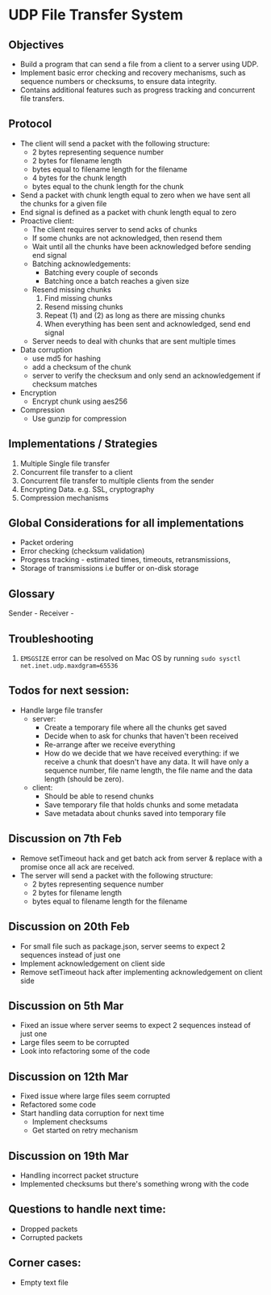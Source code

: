 # UDP File Transfer System

## Objectives

- Build a program that can send a file from a client to a server using UDP.
- Implement basic error checking and recovery mechanisms, such as sequence numbers or checksums, to
  ensure data integrity.
- Contains additional features such as progress tracking and concurrent file transfers.

## Protocol

- The client will send a packet with the following structure:
  - 2 bytes representing sequence number
  - 2 bytes for filename length
  - bytes equal to filename length for the filename
  - 4 bytes for the chunk length
  - bytes equal to the chunk length for the chunk
- Send a packet with chunk length equal to zero when we have sent all the chunks for a given file
- End signal is defined as a packet with chunk length equal to zero
- Proactive client:
  - The client requires server to send acks of chunks
  - If some chunks are not acknowledged, then resend them
  - Wait until all the chunks have been acknowledged before sending end signal
  - Batching acknowledgements:
    - Batching every couple of seconds
    - Batching once a batch reaches a given size
  - Resend missing chunks
    1. Find missing chunks
    2. Resend missing chunks
    3. Repeat (1) and (2) as long as there are missing chunks
    4. When everything has been sent and acknowledged, send end signal
  - Server needs to deal with chunks that are sent multiple times
- Data corruption
  - use md5 for hashing
  - add a checksum of the chunk
  - server to verify the checksum and only send an acknowledgement if checksum matches
- Encryption
  - Encrypt chunk using aes256
- Compression
  - Use gunzip for compression

## Implementations / Strategies
1. Multiple Single file transfer
2. Concurrent file transfer to a client
3. Concurrent file transfer to multiple clients from the sender
4. Encrypting Data. e.g. SSL, cryptography
5. Compression mechanisms

## Global Considerations for all implementations
- Packet ordering
- Error checking (checksum validation)
- Progress tracking - estimated times, timeouts, retransmissions,
- Storage of transmissions i.e buffer or on-disk storage
## Glossary

Sender -
Receiver -

## Troubleshooting

1. `EMSGSIZE` error can be resolved on Mac OS by running `sudo sysctl net.inet.udp.maxdgram=65536`

## Todos for next session:

- Handle large file transfer
    - server:
        - Create a temporary file where all the chunks get saved
        - Decide when to ask for chunks that haven't been received
        - Re-arrange after we receive everything
        - How do we decide that we have received everything: if we receive a chunk that doesn't have any data. It will have only a sequence number, file name length, the file name and the data length (should be zero).
    - client:
        - Should be able to resend chunks
        - Save temporary file that holds chunks and some metadata
        - Save metadata about chunks saved into temporary file


## Discussion on 7th Feb
- Remove setTimeout hack and get batch ack from server & replace with a promise once all ack are received.
- The server will send a packet with the following structure:
  - 2 bytes representing sequence number
  - 2 bytes for filename length
  - bytes equal to filename length for the filename

## Discussion on 20th Feb
- For small file such as package.json, server seems to expect 2 sequences instead of just one
- Implement acknowledgement on client side
- Remove setTimeout hack after implementing acknowledgement on client side

## Discussion on 5th Mar
- Fixed an issue where server seems to expect 2 sequences instead of just one
- Large files seem to be corrupted
- Look into refactoring some of the code

## Discussion on 12th Mar
- Fixed issue where large files seem corrupted
- Refactored some code
- Start handling data corruption for next time
  - Implement checksums
  - Get started on retry mechanism

## Discussion on 19th Mar
- Handling incorrect packet structure
- Implemented checksums but there's something wrong with the code

## Questions to handle next time:

- Dropped packets
- Corrupted packets

## Corner cases:

- Empty text file
